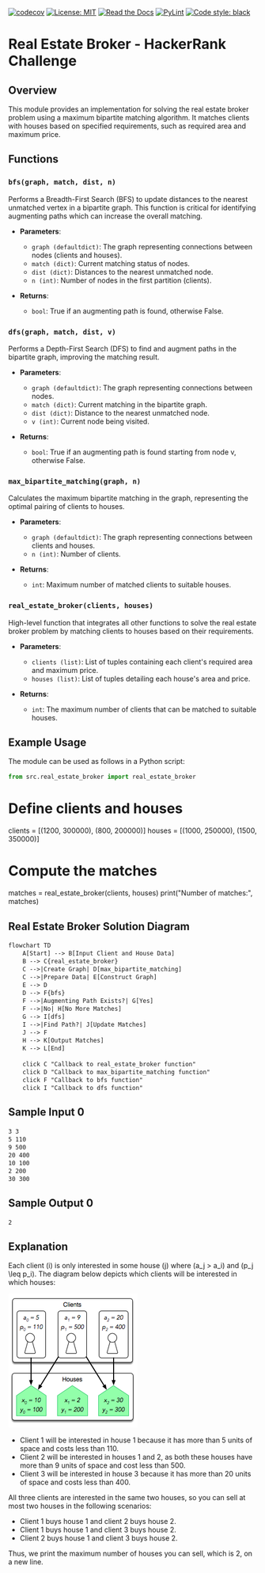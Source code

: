[![codecov](https://codecov.io/gh/arturogonzalezm/real_estate_broker_python/graph/badge.svg?token=JUIEFPVADW)](https://codecov.io/gh/arturogonzalezm/real_estate_broker_python)
[![License: MIT](https://img.shields.io/badge/License-MIT-purple.svg)](https://github.com/arturogonzalezm/real_estate_broker_python/blob/master/LICENSE)
[![Read the Docs](https://img.shields.io/readthedocs/:packageName)](https://github.com/arturogonzalezm/docs/real-estate-broker-English.pdf)
[![PyLint](https://github.com/arturogonzalezm/real_estate_broker_python/actions/workflows/workflow.yml/badge.svg)](https://github.com/arturogonzalezm/real_estate_broker_python/actions/workflows/workflow.yml)
[![Code style: black](https://img.shields.io/badge/code%20style-black-000000.svg)](https://github.com/psf/black)

# Real Estate Broker - HackerRank Challenge

## Overview
This module provides an implementation for solving the real estate broker problem using a maximum bipartite matching algorithm. It matches clients with houses based on specified requirements, such as required area and maximum price.

## Functions

### `bfs(graph, match, dist, n)`
Performs a Breadth-First Search (BFS) to update distances to the nearest unmatched vertex in a bipartite graph. This function is critical for identifying augmenting paths which can increase the overall matching.

- **Parameters**:
    - `graph (defaultdict)`: The graph representing connections between nodes (clients and houses).
    - `match (dict)`: Current matching status of nodes.
    - `dist (dict)`: Distances to the nearest unmatched node.
    - `n (int)`: Number of nodes in the first partition (clients).

- **Returns**:
    - `bool`: True if an augmenting path is found, otherwise False.

### `dfs(graph, match, dist, v)`
Performs a Depth-First Search (DFS) to find and augment paths in the bipartite graph, improving the matching result.

- **Parameters**:
    - `graph (defaultdict)`: The graph representing connections between nodes.
    - `match (dict)`: Current matching in the bipartite graph.
    - `dist (dict)`: Distance to the nearest unmatched node.
    - `v (int)`: Current node being visited.

- **Returns**:
    - `bool`: True if an augmenting path is found starting from node v, otherwise False.

### `max_bipartite_matching(graph, n)`
Calculates the maximum bipartite matching in the graph, representing the optimal pairing of clients to houses.

- **Parameters**:
    - `graph (defaultdict)`: The graph representing connections between clients and houses.
    - `n (int)`: Number of clients.

- **Returns**:
    - `int`: Maximum number of matched clients to suitable houses.

### `real_estate_broker(clients, houses)`
High-level function that integrates all other functions to solve the real estate broker problem by matching clients to houses based on their requirements.

- **Parameters**:
    - `clients (list)`: List of tuples containing each client's required area and maximum price.
    - `houses (list)`: List of tuples detailing each house's area and price.

- **Returns**:
    - `int`: The maximum number of clients that can be matched to suitable houses.

## Example Usage
The module can be used as follows in a Python script:

```python
from src.real_estate_broker import real_estate_broker
```

# Define clients and houses
clients = [(1200, 300000), (800, 200000)]
houses = [(1000, 250000), (1500, 350000)]

# Compute the matches
matches = real_estate_broker(clients, houses)
print("Number of matches:", matches)

## Real Estate Broker Solution Diagram

```mermaid
flowchart TD
    A[Start] --> B[Input Client and House Data]
    B --> C{real_estate_broker}
    C -->|Create Graph| D[max_bipartite_matching]
    C -->|Prepare Data| E[Construct Graph]
    E --> D
    D --> F{bfs}
    F -->|Augmenting Path Exists?| G[Yes]
    F -->|No| H[No More Matches]
    G --> I[dfs]
    I -->|Find Path?| J[Update Matches]
    J --> F
    H --> K[Output Matches]
    K --> L[End]

    click C "Callback to real_estate_broker function"
    click D "Callback to max_bipartite_matching function"
    click F "Callback to bfs function"
    click I "Callback to dfs function"
```

## Sample Input 0

```
3 3
5 110
9 500
20 400
10 100
2 200
30 300
```

## Sample Output 0

```
2
```


## Explanation

Each client \(i\) is only interested in some house \(j\) where \(a_j > a_i\) and \(p_j \leq p_i\). The diagram below depicts which clients will be interested in which houses:

![explanation](assets/images/explanation.png)


- Client 1 will be interested in house 1 because it has more than 5 units of space and costs less than 110.
- Client 2 will be interested in houses 1 and 2, as both these houses have more than 9 units of space and cost less than 500.
- Client 3 will be interested in house 3 because it has more than 20 units of space and costs less than 400.

All three clients are interested in the same two houses, so you can sell at most two houses in the following scenarios:

- Client 1 buys house 1 and client 2 buys house 2.
- Client 1 buys house 1 and client 3 buys house 2.
- Client 2 buys house 1 and client 3 buys house 2.

Thus, we print the maximum number of houses you can sell, which is 2, on a new line.
